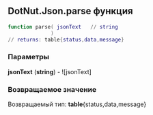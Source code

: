 ## DotNut.Json.parse функция


```lua
function parse( jsonText   // string
              )
// returns: table{status,data,message}
```


### Параметры

**jsonText** (**string**) - ![jsonText]

### Возвращаемое значение

Возвращаемый тип: **table**{status,data,message}

